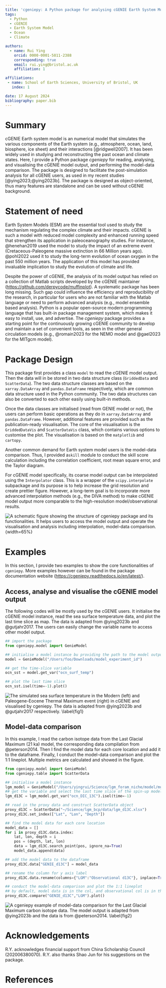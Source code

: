 ```yaml
---
title: 'cgeniepy: A Python package for analysing cGENIE Earth System Model output'
tags:
  - Python
  - cGENIE
  - Earth System Model
  - Ocean
  - Climate

authors:
  - name: Rui Ying
    orcid: 0000-0001-5811-2388
    corresponding: true
    email: rui.ying@bristol.ac.uk
    affiliation: 1

affiliations:
 - name: School of Earth Sciences, University of Bristol, UK
   index: 1  

date: 17 August 2024
bibliography: paper.bib
---
```


# Summary

cGENIE Earth system model is an numerical model that simulates the various components of the Earth system (e.g., atmosphere, ocean, land, biosphere, ice sheet) and their interactions [@ridgwell2007]. It has been widely used in studying and reconstructing the past ocean and climate states. Here, I provide a Python package *cgeniepy* for reading, analysing, and visualising the cGENIE model output, and performing the model-data comparison. The package is designed to facilitate the post-simulation analysis for all cGENIE users, as used in my recent studies [@ying2023;@ying2023b]. The package is designed as object-oriented, thus many features are standalone and can be used without cGENIE background.

# Statement of need
Earth System Models (ESM) are the essential tool used to study the mechanism regulating the complex climate and their impacts. cGENIE is such a model with reduced model complexity and enhanced running speed that strengthen its application in paleoceanography studies. For instance, @henehan2019 used the model to study the impact of an extreme event (Cretaceous-Paleogene massive extinction in 66 Million years ago). @pohl2022 used it to study the long-term evolution of ocean oxygen in the past 550 million years. The application of this model has provided invaluable implication to study the evolution of climate and life.

Despite the power of cGENIE, the analysis of its model output has relied on a collection of Matlab scripts developed by the cGENIE maintainer (https://github.com/derpycode/muffinplot). A systematic package has been long missing. Such gap could influence the efficiency and reproducibility of the research, in particular for users who are not familiar with the Matlab language or need to perform advanced analysis (e.g., model ensemble based analysis). Python is a popular open-source modern programming language that has built-in package management system, which makes it easy to install, use, and advertise. The *cgeniepy* package provides a starting point for the continuously growing cGENIE community to develop and maintain a set of convenient tools, as seen in the other general circulation models (e.g., @romain2023 for the NEMO model and @gael2023 for the MITgcm model).

# Package Design
This package first provides a class `model` to read the cGENIE model output. Then the data will in be stored in two data structure class (`GriddedData` and `ScatterData`). The two data structure classes are based on the `xarray.DataArray` and `pandas.DataFrame` respectively, which are common data structure used in the Python community. The two data structures can also be converted to each other easily using built-in methods.

Once the data classes are initialised (read from GENIE model or not), the users can perform basic operations as they do in `xarray.DataArray` and `pandas.DataFrame`. However, additional features are provided such as the publication-ready visualisation. The core of the visualisation is the `GriddedDataVis` and `ScatterDataVis` class, which contains various options to customise the plot. The visualisation is based on the `matplotlib` and `cartopy`.

Another common demand for Earth system model users is the model-data comparison. Thus, I provided a`skill` module to conduct the skill score calculation including the correlation coefficient, root mean square error, and the Taylor diagram.

For cGENIE model specifically, its coarse model output can be interpolated using the  `Interpolator` class. This is a wrapper of the `scipy.interpolate` subpackage and its purpose is to help increase the grid resolution and create prettier figure. However, a long-term goal is to incorporate more advanced interpolation methods (e.g., the DIVA method) to make cGENIE model output more comparable to the high-resolution model/observational results.

![A schematic figure showing the structure of `cgeniepy` package and its functionalities. It helps users to access the model output and operate the visualisation and analysis including interpolation, model-data comparison.](fig0.png){width=65%}

# Examples

In this section, I provide two examples to show the core functionalities of `cgeniepy`. More examples however can be found in the package documentation website (https://cgeniepy.readthedocs.io/en/latest/).

## Access, analyse and visualise the cGENIE model output

The following codes will be mostly used by the cGENIE users. It initialise the cGENIE model instance, read the sea surface temperature data, and plot the last time slice as map. The data is adapted from @ying2023b and @gutjahr2017. The users can easily change the variable name to access other model output.

```python
## import the package
from cgeniepy.model import GenieModel

## initialise a model instance bu providing the path to the model output
model = GenieModel("/Users/foo/Downloads/model_experiment_id")

## get the time-slice variable
ocn_sst = model.get_var("ocn_surf_temp")

## plot the last time slice
ocn_sst.isel(time=-1).plot()
```
![The simulated sea surface temperature in the Modern (left) and Paleogene-Eocene Thermal Maximum event (right) in cGENIE and visualised by `cgeniepy`. The data is adapted from @ying2023b and @gutjahr2017 respectively. \label{fig1}](fig1.png)

## Model-data comparison

In this example, I read the carbon isotope data from the Last Glacial Maximum (21 ka) model, the corresponding data compilation from @peterson2014. Then I find the model data for each core location and add it to the dataframe. Finally, I conduct the model-data comparison and plot the 1:1 lineplot. Multiple metrics are calculated and showed in the figure.

```python
from cgeniepy.model import GenieModel
from cgeniepy.table import ScatterData

## initialise a model instance
lgm_model = GenieModel("/Users/yingrui/Science/lgm_foram_niche/model/muffin.CBE.GIteiiva.BASESFeTDTL_rb.SPIN", gemflag='biogem')
## get the variable and select the last time slice of the spin-up model
lgm_d13C = lgm_model.get_var("ocn_DIC_13C").isel(time=-1)

## read in the proxy data and construct ScatterData object
proxy_d13C = ScatterData("~/Science/lgm_bcp/data/lgm_d13C.xlsx")
proxy_d13C.set_index(["Lat", "Lon", "Depth"])

## find the model data for each core location
model_data = []
for i in proxy_d13C.data.index:
    lat, lon, depth = i
    pos = (depth, lat, lon)
    data = lgm_d13C.search_point(pos, ignore_na=True)
    model_data.append(data)

## add the model data to the dataframe
proxy_d13C.data["GENIE_d13C"] = model_data

## rename the column for y axis label
proxy_d13C.data.rename(columns={"LGM":"Observational d13C"}, inplace=True)

## conduct the model-data comparison and plot the 1:1 lineplot
## by default, model data is in the col, and observational col is in the second
proxy_d13C.compare("GENIE_d13C","LGM").plot()
```

![A `cgeniepy` example of model-data comparison for the Last Glacial Maximum carbon isotope data. The model output is adapted from @ying2023b and the data is from @peterson2014. \label{fig2}](fig2.png)

# Acknowledgements
R.Y. acknowledges financial support from China Scholarship Council (202006380070). R.Y. also thanks Shao Jun for his suggestions on the package.

# References
